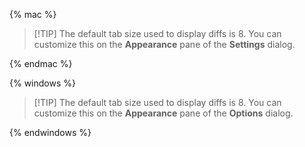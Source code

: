 {% mac %}

> [!TIP] The default tab size used to display diffs is 8. You can customize this on the **Appearance** pane of the **Settings** dialog.

{% endmac %}

{% windows %}

> [!TIP] The default tab size used to display diffs is 8. You can customize this on the **Appearance** pane of the **Options** dialog.

{% endwindows %}
